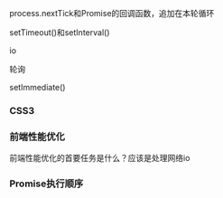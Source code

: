 process.nextTick和Promise的回调函数，追加在本轮循环

setTimeout()和setInterval()

io

轮询

setImmediate()


### CSS3

### 前端性能优化

前端性能优化的首要任务是什么？应该是处理网络io

### Promise执行顺序




